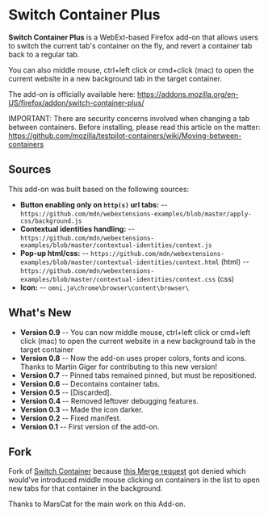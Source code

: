 # Switch Container Plus
**Switch Container Plus** is a WebExt-based Firefox add-on that allows users to switch the current tab's container on the fly, and revert a container tab back to a regular tab.

You can also middle mouse, ctrl+left click or cmd+click (mac) to open the current website in a new background tab in the target container.

The add-on is officially available here: https://addons.mozilla.org/en-US/firefox/addon/switch-container-plus/

IMPORTANT: There are security concerns involved when changing a tab between containers. Before installing, please read this article on the matter: https://github.com/mozilla/testpilot-containers/wiki/Moving-between-containers

## Sources
This add-on was built based on the following sources:

- **Button enabling only on `http(s)` url tabs:**
-- `https://github.com/mdn/webextensions-examples/blob/master/apply-css/background.js`
- **Contextual identities handling:**
-- `https://github.com/mdn/webextensions-examples/blob/master/contextual-identities/context.js`
- **Pop-up html/css:**
-- `https://github.com/mdn/webextensions-examples/blob/master/contextual-identities/context.html` (html)
-- `https://github.com/mdn/webextensions-examples/blob/master/contextual-identities/context.css` (css)
- **Icon:**
-- `omni.ja\chrome\browser\content\browser\`

## What's New
- **Version 0.9**
-- You can now middle mouse, ctrl+left click or cmd+left click (mac) to open the current website in a new background tab in the target container
- **Version 0.8**
-- Now the add-on uses proper colors, fonts and icons. Thanks to Martin Giger for contributing to this new version!
- **Version 0.7**
-- Pinned tabs remained pinned, but must be repositioned.
- **Version 0.6**
-- Decontains container tabs.
- **Version 0.5**
-- [Discarded].
- **Version 0.4**
-- Removed leftover debugging features.
- **Version 0.3**
-- Made the icon darker.
- **Version 0.2**
-- Fixed manifest.
- **Version 0.1**
-- First version of the add-on.

## Fork

Fork of [Switch Container](https://gitlab.com/mjanetmars/switch-container) because [this Merge request](https://gitlab.com/mjanetmars/switch-container/merge_requests/2)
got denied which would've introduced middle mouse clicking on containers in the list to open new tabs for that container in the background.

Thanks to MarsCat for the main work on this Add-on.